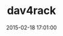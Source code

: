 ---
layout: post
title:  "dav4rack"
repo:   "chrisroberts/dav4rack"
date:   2015-02-18 17:01:00
gemurl: http://github.com/chrisroberts/dav4rack
---
